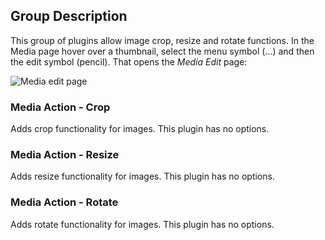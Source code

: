 <!-- Filename: Chunk4x:Extensions_Plugin_Manager_Edit_Media_Action_Group / Display title: Media Action Group -->

## Group Description

This group of plugins allow image crop, resize and rotate functions. In the Media page hover over a thumbnail, select the menu symbol (...) and then the edit symbol (pencil). That opens the *Media Edit* page:

![Media edit page](../../../en/images/plugins/plugin-group-media-action-media-edit-page.png)

### Media Action - Crop

Adds crop functionality for images. This plugin has no options.

### Media Action - Resize

Adds resize functionality for images. This plugin has no options.

### Media Action - Rotate

Adds rotate functionality for images. This plugin has no options.